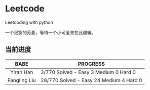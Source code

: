 # Leetcode
Leetcoding with python

一个寂寞的芳菱，等待一个小可爱来在此编辑。


## 当前进度

|     BABE      | PROGRESS                                |
| :-----------: | --------------------------------------- |
|   Yiran Han   |  3/770 Solved - Easy  3 Medium 0 Hard 0  |
| Fangling Liu  | 28/770 Solved - Easy 24 Medium 4 Hard 0 |


